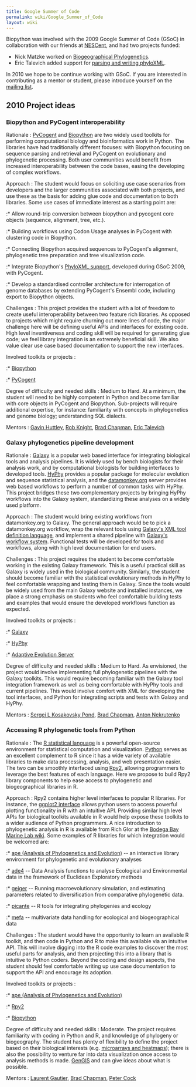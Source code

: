 ```yaml
---
title: Google Summer of Code
permalink: wiki/Google_Summer_of_Code
layout: wiki
---
```


Biopython was involved with the 2009 Google Summer of Code (GSoC) in
collaboration with our friends at
[NESCent](https://www.nescent.org/wg_phyloinformatics/Main_Page), and
had two projects funded:

-   Nick Matzke worked on [Biogeographical
    Phylogenetics](https://www.nescent.org/wg_phyloinformatics/Phyloinformatics_Summer_of_Code_2009#Biogeographical_Phylogenetics_for_BioPython).
-   Eric Talevich added support for [parsing and writing
    phyloXML](https://www.nescent.org/wg_phyloinformatics/Phyloinformatics_Summer_of_Code_2009#Biopython_support_for_parsing_and_writing_phyloXML).

In 2010 we hope to be continue working with GSoC. If you are interested
in contributing as a mentor or student, please introduce yourself on the
[mailing list](http://biopython.org/wiki/Mailing_lists).

2010 Project ideas
------------------

### Biopython and PyCogent interoperability

Rationale : [PyCogent](http://pycogent.sourceforge.net/) and [Biopython](http://biopython.org/wiki/Main_Page) are two widely used toolkits for performing computational biology and bioinformatics work in Python. The libraries have had traditionally different focuses: with Biopython focusing on sequence parsing and retrieval and PyCogent on evolutionary and phylogenetic processing. Both user communities would benefit from increased interoperability between the code bases, easing the developing of complex workflows.  

<!-- -->

Approach : The student would focus on soliciting use case scenarios from developers and the larger communities associated with both projects, and use these as the basis for adding glue code and documentation to both libraries. Some use cases of immediate interest as a starting point are:  

:\* Allow round-trip conversion between biopython and pycogent core
objects (sequence, alignment, tree, etc.).

:\* Building workflows using Codon Usage analyses in PyCogent with
clustering code in Biopython.

:\* Connecting Biopython acquired sequences to PyCogent's alignment,
phylogenetic tree preparation and tree visualization code.

:\* Integrate Biopython's [PhyloXML
support](http://biopython.org/wiki/Phylo), developed during GSoC 2009,
with PyCogent.

:\* Develop a standardised controller architecture for interrogation of
genome databases by extending PyCogent's Ensembl code, including export
to Biopython objects.

Challenges : This project provides the student with a lot of freedom to create useful interoperability between two feature rich libraries. As opposed to projects which might require churning out more lines of code, the major challenge here will be defining useful APIs and interfaces for existing code. High level inventiveness and coding skill will be required for generating glue code; we feel library integration is an extremely beneficial skill. We also value clear use case based documentation to support the new interfaces.  

<!-- -->

Involved toolkits or projects :  

:\* [Biopython](http://biopython.org/wiki/Main_Page)

:\* [PyCogent](http://pycogent.sourceforge.net/)

Degree of difficulty and needed skills : Medium to Hard. At a minimum, the student will need to be highly competent in Python and become familiar with core objects in PyCogent and Biopython. Sub-projects will require additional expertise, for instance: familiarity with concepts in phylogenetics and genome biology; understanding SQL dialects.  

<!-- -->

Mentors : [Gavin Huttley](http://jcsmr.anu.edu.au/org/dmb/compgen/), [Rob Knight](http://chem.colorado.edu/index.php?option=com_content&view=article&id=263:rob-knight), [Brad Chapman](http://bcbio.wordpress.com), [Eric Talevich](http://eric.talevich.com/)  

### Galaxy phylogenetics pipeline development

Rationale : [Galaxy](http://main.g2.bx.psu.edu/) is a popular web based interface for integrating biological tools and analysis pipelines. It is widely used by bench biologists for their analysis work, and by computational biologists for building interfaces to developed tools. [HyPhy](http://hyphy.org) provides a popular package for molecular evolution and sequence statistical analysis, and the [datamonkey.org](http://www.datamonkey.org/) server provides web based workflows to perform a number of common tasks with HyPhy. This project bridges these two complementary projects by bringing HyPhy workflows into the Galaxy system, standardizing these analyses on a widely used platform.  

<!-- -->

Approach : The student would bring existing workflows from datamonkey.org to Galaxy. The general approach would be to pick a datamonkey.org workflow, wrap the relevant tools using [Galaxy's XML tool definition language](http://bitbucket.org/galaxy/galaxy-central/wiki/AddToolTutorial), and implement a shared pipeline with [Galaxy's workflow system](http://screencast.g2.bx.psu.edu/galaxy/flash/WorkflowFromHistory.html). Functional tests will be developed for tools and workflows, along with high level documentation for end users.  

<!-- -->

Challenges : This project requires the student to become comfortable working in the existing Galaxy framework. This is a useful practical skill as Galaxy is widely used in the biological community. Similarly, the student should become familiar with the statistical evolutionary methods in HyPhy to feel comfortable wrapping and testing them in Galaxy. Since the tools would be widely used from the main Galaxy website and installed instances, we place a strong emphasis on students who feel comfortable building tests and examples that would ensure the developed workflows function as expected.  

<!-- -->

Involved toolkits or projects :  

:\* [Galaxy](http://bitbucket.org/galaxy/galaxy-central/wiki/Home)

:\* [HyPhy](http://hyphy.org)

:\* [Adaptive Evolution Server](http://www.datamonkey.org)

Degree of difficulty and needed skills : Medium to Hard. As envisioned, the project would involve implementing full phylogenetic pipelines with the Galaxy toolkits. This would require becoming familiar with the Galaxy tool integration framework as well as being comfortable with HyPhy tools and current pipelines. This would involve comfort with XML for developing the tool interfaces, and Python for integrating scripts and tests with Galaxy and HyPhy.  

<!-- -->

Mentors : [Sergei L Kosakovsky Pond](http://www.hyphy.org/sergei/), [Brad Chapman](http://bcbio.wordpress.com), [Anton Nekrutenko](http://www.bx.psu.edu/~anton/)  

### Accessing R phylogenetic tools from Python

Rationale : The [R statistical language](http://www.r-project.org/) is a powerful open-source environment for statistical computation and visualization. [Python](http://www.python.org/) serves as an excellent complement to R since it has a wide variety of available libraries to make data processing, analysis, and web presentation easier. The two can be smoothly interfaced using [Rpy2](http://bitbucket.org/lgautier/rpy2/), allowing programmers to leverage the best features of each language. Here we propose to build Rpy2 library components to help ease access to phylogenetic and biogeographical libraries in R.  

<!-- -->

Approach : Rpy2 contains higher level interfaces to popular R libraries. For instance, the [ggplot2 interface](http://rpy.sourceforge.net/rpy2/doc-2.1/html/graphics.html#package-ggplot2) allows python users to access powerful plotting functionality in R with an intuitive API. Providing similar high level APIs for biological toolkits available in R would help expose these toolkits to a wider audience of Python programmers. A nice introduction to phylogenetic analysis in R is available from Rich Glor at the [Bodega Bay Marine Lab wiki](http://bodegaphylo.wikispot.org/Phylogenetics_and_Comparative_Methods_in_R). Some examples of R libraries for which integration would be welcomed are:  

:\* [ape (Analysis of Phylogenetics and
Evolution)](http://ape.mpl.ird.fr/) -- an interactive library
environment for phylogenetic and evolutionary analyses

:\* [ade4](http://pbil.univ-lyon1.fr/ADE-4/home.php?lang=eng) -- Data
Analysis functions to analyse Ecological and Environmental data in the
framework of Euclidean Exploratory methods

:\* [geiger](http://cran.r-project.org/web/packages/geiger/index.html)
-- Running macroevolutionary simulation, and estimating parameters
related to diversification from comparative phylogenetic data.

:\* [picante](http://picante.r-forge.r-project.org/) -- R tools for
integrating phylogenies and ecology

:\* [mefa](http://mefa.r-forge.r-project.org/) -- multivariate data
handling for ecological and biogeographical data

Challenges : The student would have the opportunity to learn an available R toolkit, and then code in Python and R to make this available via an intuitive API. This will involve digging into the R code examples to discover the most useful parts for analysis, and then projecting this into a library that is intuitive to Python coders. Beyond the coding and design aspects, the student should feel comfortable writing up use case documentation to support the API and encourage its adoption.  

<!-- -->

Involved toolkits or projects :  

:\* [ape (Analysis of Phylogenetics and
Evolution)](http://ape.mpl.ird.fr/)

:\* [Rpy2](http://bitbucket.org/lgautier/rpy2/)

:\* [Biopython](http://biopython.org/wiki/Main_Page)

Degree of difficulty and needed skills : Moderate. The project requires familiarity with coding in Python and R, and knowledge of phylogeny or biogeography. The student has plenty of flexibility to define the project based on their biological interests (e.g. [microarrays and heatmaps](http://www.warwick.ac.uk/go/peter_cock/python/heatmap/)); there is also the possibility to venture far into data visualization once access to analysis methods is made. [GenGIS](http://kiwi.cs.dal.ca/GenGIS/Main_Page) and can give ideas about what is possible.  

<!-- -->

Mentors : [Laurent Gautier](http://dk.linkedin.com/pub/laurent-gautier/8/81/869), [Brad Chapman](http://bcbio.wordpress.com), [Peter Cock](http://www.scri.ac.uk/staff/petercock)  


